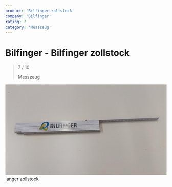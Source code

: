 ```yaml
---
product: 'Bilfinger zollstock'
company: 'Bilfinger'
rating: 7
category: 'Messzeug'
---
```


# Bilfinger - Bilfinger zollstock
>
> 7 / 10
>
> Messzeug

![Bilfinger zollstock](./assets/bilfinger-bilfinger-zollstock-7cda6d58-3477-4551-8c42-2c1f7be16a2f.jpg)
langer zollstock

